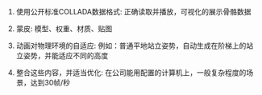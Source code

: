 1. 使用公开标准COLLADA数据格式: 正确读取并播放，可视化的展示骨骼数据<p>
2. 蒙皮: 模型、权重、材质、贴图 <p>
3. 动画对物理环境的自适应: 例如：普通平地站立姿势，自动生成在阶梯上的站立姿势，并能适应不同的高度 <p>
4. 整合这些内容，并适当优化: 在公司能用配置的计算机上，一般复杂程度的场景，达到30帧/秒 <p>